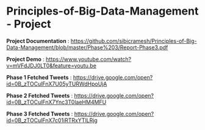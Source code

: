 # Principles-of-Big-Data-Management - Project

**Project Documentation** : https://github.com/sibicramesh/Principles-of-Big-Data-Management/blob/master/Phase%203/Report-Phase3.pdf

**Project Demo** : https://www.youtube.com/watch?v=mVFdJDJ0LT0&feature=youtu.be

**Phase 1 Fetched Tweets** : https://drive.google.com/open?id=0B_zTOCulFnX7U05yTURWdHpoUjA

**Phase 2 Fetched Tweets** : https://drive.google.com/open?id=0B_zTOCulFnX7Ync3T0laeHM4MFU

**Phase 3 Fetched Tweets** : https://drive.google.com/open?id=0B_zTOCulFnX7c01iRTRxYTlLRjg

